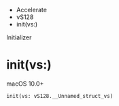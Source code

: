 

- Accelerate
- vS128
-  init(vs:) 

Initializer

# init(vs:)

macOS 10.0+

``` source
init(vs: vS128.__Unnamed_struct_vs)
```

